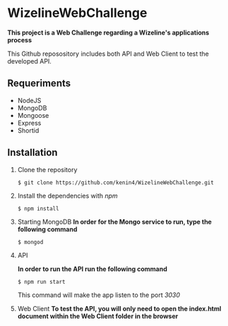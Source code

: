 # WizelineWebChallenge

**This project is a Web Challenge regarding a Wizeline's applications process**

This Github reposository includes both API and Web Client to test the developed API.

## Requeriments

- NodeJS
- MongoDB
- Mongoose
- Express
- Shortid


## Installation

1. Clone the repository

   ```shell
   $ git clone https://github.com/kenin4/WizelineWebChallenge.git
   ```

2. Install the dependencies with *npm*

   ```shell
   $ npm install
   ```
3. Starting MongoDB
	**In order for the Mongo service to run, type the following command**
	```shell
	$ mongod
	```

4. API

	**In order to run the API run the following command**
	```shell
   $ npm run start
   ```

   This command will make the app listen to the port *3030* 

5. Web Client
	**To test the API, you will only need to open the index.html document within the Web Client folder in the browser**

